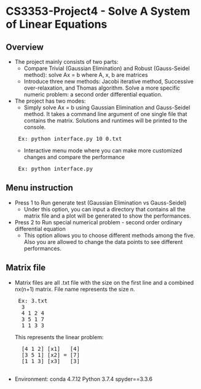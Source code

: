 # CS3353-Project4 - Solve A System of Linear Equations

## Overview
- The project mainly consists of two parts:
    - Compare Trivial (Gaussian Elimination) and Robust (Gauss-Seidel method): solve Ax = b where A, x, b are matrices
    - Introduce three new methods: Jacobi iterative method, Successive over-relaxation, and Thomas algorithm. Solve a more specific numeric problem: a second order differential equation. 
- The project has two modes:
    - Simply solve Ax = b using Gaussian Elimination and Gauss-Seidel method. It takes a command line argument of one single file that contains the matrix. Solutions and runtimes will be printed to the console.
    <pre> Ex: python interface.py 10_0.txt</pre>
    - Interactive menu mode where you can make more customized changes and compare the performance
    <pre> Ex: python interface.py </pre>

## Menu instruction
- Press 1 to Run generate test (Gaussian Elimination vs Gauss-Seidel)
    - Under this option, you can input a directory that contains all the matrix file and a plot will be generated to show the performances.
- Press 2 to Run special numerical problem - second order ordinary differential equation
    - This option allows you to choose different methods among the five. Also you are allowed to change the data points to see different performances.

## Matrix file
- Matrix files are all .txt file with the size on the first line and a combined nx(n+1) matrix. File name represents the size n.
    <pre> Ex: 3.txt
    3
    4 1 2 4
    3 5 1 7
    1 1 3 3</pre>
    This represents the linear problem:
    <pre>
    [4 1 2] [x1]   [4]
    [3 5 1] [x2] = [7]
    [1 1 3] [x3]   [3]
    </pre>

- Environment: conda 4.7.12 Python 3.7.4 spyder==3.3.6
